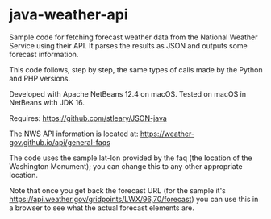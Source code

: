 # java-weather-api
Sample code for fetching forecast weather data from the National Weather Service using their API. It parses the results as JSON and outputs some forecast information.

This code follows, step by step, the same types of calls made by the Python and PHP versions.

Developed with Apache NetBeans 12.4 on macOS. Tested on macOS in NetBeans with JDK 16.

Requires: https://github.com/stleary/JSON-java

The NWS API information is located at: https://weather-gov.github.io/api/general-faqs

The code uses the sample lat-lon provided by the faq (the location of the Washington Monument); you can change this to any other appropriate location.

Note that once you get back the forecast URL (for the sample it's https://api.weather.gov/gridpoints/LWX/96,70/forecast) you can use this in a browser to see what the actual forecast elements are.
